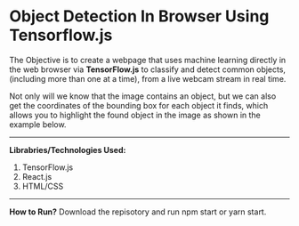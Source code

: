 # Object Detection In Browser Using Tensorflow.js

The Objective is to create a webpage that uses machine learning directly in the web browser via **TensorFlow.js** to classify and detect common objects, (including more than one at a time), from a live webcam stream in real time. 

Not only will we know that the image contains an object, but we can also get the coordinates of the bounding box for each object it finds, which allows you to highlight the found object in the image as shown in the example below.

***

**Librabries/Technologies Used:**

1. TensorFlow.js
2. React.js
3. HTML/CSS

***

**How to Run?**
Download the repisotory and run npm start or yarn start.
